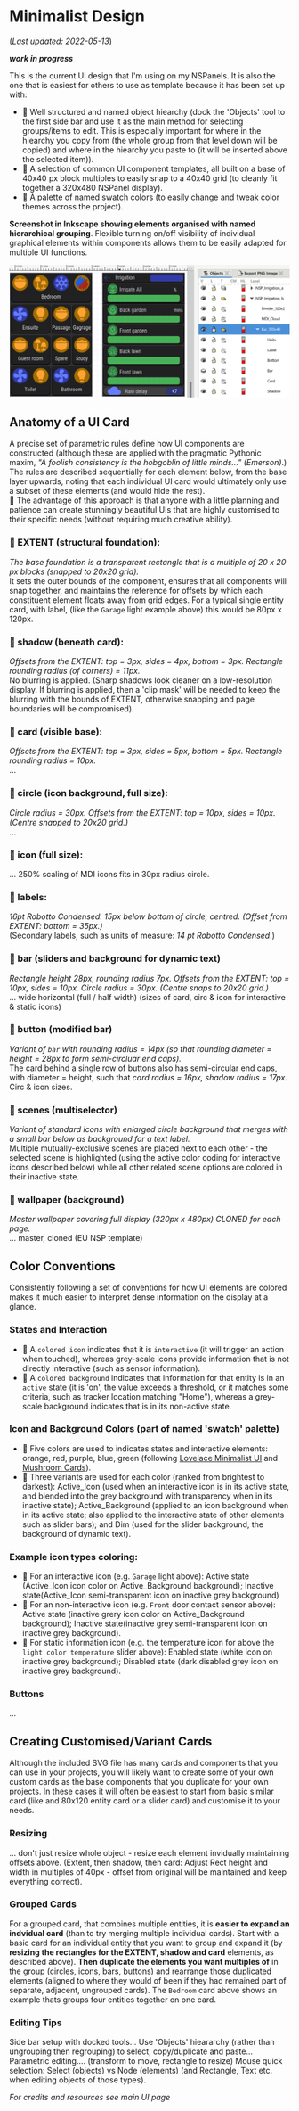 # Minimalist Design
(_Last updated: 2022-05-13_)

**_work in progress_**

This is the current UI design that I'm using on my NSPanels.  It is also the one that is easiest for others to use as template because it has been set up with:
* 🔹 Well structured and named object hiearchy (dock the 'Objects' tool to the first side bar and use it as the main method for selecting groups/items to edit.  This is especially important for where in the hiearchy you copy from (the whole group from that level down will be copied) and where in the hiearchy you paste to (it will be inserted above the selected item)).
* 🔹 A selection of common UI component templates, all built on a base of 40x40 px block multiples to easily snap to a 40x40 grid (to cleanly fit together a 320x480 NSPanel display).
* 🔹 A palette of named swatch colors (to easily change and tweak color themes across the project).


**Screenshot in Inkscape showing elements organised with named hierarchical grouping**.  Flexible turning on/off visibility of individual graphical elements within components allows them to be easily adapted for multiple UI functions.

![Inkscape screenshot of hiearachical organization](/UI_Design/Minimalist/InkScape_Object-Grouping-Hierarchy.png)

## Anatomy of a UI Card
A precise set of parametric rules define how UI components are constructed (although these are applied with the pragmatic Pythonic maxim,   _"A foolish consistency is the hobgoblin of little minds..." (Emerson)_.)  The rules are described sequentially for each element below, from the base layer upwards, noting that each individual UI card would ultimately only use a subset of these elements (and would hide the rest).  
🎉 The advantage of this approach is that anyone with a little planning and patience can create stunningly beautiful UIs that are highly customised to their specific needs (without requiring much creative ability).

### 🔸 EXTENT (structural foundation):
_The base foundation is a transparent rectangle that is a multiple of 20 x 20 px blocks (snapped to 20x20 grid)._  
It sets the outer bounds of the component, ensures that all components will snap together, and maintains the reference for offsets by which each constituent element floats away from grid edges.  For a typical single entity card, with label, (like the `Garage` light example above) this would be 80px x 120px.

### 🔸 shadow (beneath card):
_Offsets from the EXTENT: top = 3px, sides = 4px, bottom = 3px. Rectangle rounding radius (of corners) = 11px._  
No blurring is applied. (Sharp shadows look cleaner on a low-resolution display.  If blurring is applied, then a 'clip mask' will be needed to keep the blurring with the bounds of EXTENT, otherwise snapping and page boundaries will be compromised).

### 🔸 card (visible base):
_Offsets from the EXTENT: top = 3px, sides = 5px, bottom = 5px. Rectangle rounding radius = 10px._  
...

### 🔸 circle (icon background, full size):
_Circle radius = 30px. Offsets from the EXTENT: top = 10px, sides = 10px. (Centre snapped to 20x20 grid.)_  
...

### 🔸 icon (full size):
... 250% scaling of MDI icons fits in 30px radius circle.

### 🔸 labels:
_16pt Robotto Condensed. 15px below bottom of circle, centred. (Offset from EXTENT: bottom = 35px.)_  
(Secondary labels, such as units of measure: _14 pt Robotto Condensed_.)

### 🔸 bar (sliders and background for dynamic text)
_Rectangle height 28px, rounding radius 7px. Offsets from the EXTENT: top = 10px, sides = 10px. Circle radius = 30px. (Centre snaps to 20x20 grid.)_  
... wide horizontal (full / half width)  (sizes of card, circ & icon for interactive & static icons)

### 🔸 button (modified bar)
_Variant of `bar` with rounding radius = 14px (so that rounding diameter = height = 28px to form semi-circluar end caps)._  
The card behind a single row of buttons also has semi-circular end caps, with diameter = height, such that _card radius = 16px, shadow radius = 17px_.
Circ & icon sizes.

### 🔸 scenes (multiselector)
_Variant of standard icons with enlarged circle background that merges with a small bar below as background for a text label._  
Multiple mutually-exclusive scenes are placed next to each other - the selected scene is highlighted (using the active color coding for interactive icons described below) while all other related scene options are colored in their inactive state.

### 🔸 wallpaper (background)
_Master wallpaper covering full display (320px x 480px) CLONED for each page._  
... master, cloned  (EU NSP template)

## Color Conventions
Consistently following a set of conventions for how UI elements are colored makes it much easier to interpret dense information on the display at a glance.

### States and Interaction
* 🔹 A `colored icon` indicates that it is `interactive` (it will trigger an action when touched), whereas grey-scale icons provide information that is not directly interactive (such as sensor information).
* 🔹 A `colored background` indicates that information for that entity is in an `active` state (it is 'on', the value exceeds a threshold, or it matches some criteria, such as tracker location matching "Home"), whereas a grey-scale background indicates that is in its non-active state.

### Icon and Background Colors (part of named 'swatch' palette)
* 🔹 Five colors are used to indicates states and interactive elements: orange, red, purple, blue, green (following [Lovelace Minimalist UI](https://ui-lovelace-minimalist.github.io/UI/) and [Mushroom Cards](https://community.home-assistant.io/t/mushroom-cards-build-a-beautiful-dashboard-easily/388590)).
* 🔹 Three variants are used for each color (ranked from brightest to darkest): Active_Icon (used when an interactive icon is in its active state, and blended into the grey background with transparency when in its inactive state); Active_Background (applied to an icon background when in its active state; also applied to the interactive state of other elements such as slider bars); and Dim (used for the slider background, the background of dynamic text).

### Example icon types coloring:
* 🔹 For an interactive icon (e.g. `Garage` light above): Active state (Active_Icon icon color on Active_Background background); Inactive state(Active_Icon semi-transparent icon on inactive grey background)
* 🔹 For an non-interactive icon (e.g. `Front` door contact sensor above): Active state (inactive grery icon color on Active_Background background); Inactive state(inactive grey semi-transparent icon on inactive grey background).
* 🔹 For static information icon (e.g. the temperature icon for above the `light color temperature` slider above): Enabled state (white icon on inactive grey background); Disabled state (dark disabled grey icon on inactive grey background).

### Buttons
...

## Creating Customised/Variant Cards
Although the included SVG file has many cards and components that you can use in your projects, you will likely want to create some of your own custom cards as the base components that you duplicate for your own projects.  In these cases it will often be easiest to start from basic similar card (like and 80x120 entity card or a slider card) and customise it to your needs. 

### Resizing
... don't just resize whole object - resize each element invidually maintaining offsets above. (Extent, then shadow, then card: Adjust Rect height and width in multiples of 40px - offset from original will be maintained and keep everything correct).

### Grouped Cards
For a grouped card, that combines multiple entities, it is **easier to expand an indvidual card** (than to try merging multiple individual cards).  Start with a basic card for an individual entity that you want to group and expand it (by **resizing the rectangles for the EXTENT, shadow and card** elements, as described above).  **Then duplicate the elements you want multiples of** in the group (circles, icons, bars, buttons) and rearrange those duplicated elements (aligned to where they would of been if they had remained part of separate, adjacent, ungrouped cards).  The `Bedroom` card above shows an example thats groups four entities together on one card.


### Editing Tips
Side bar setup with docked tools...
Use 'Objects' hieararchy (rather than ungrouping then regrouping) to select, copy/duplicate and paste...
Parametric editing.... (transform to move, rectangle to resize)
Mouse quick selection: Select (objects) vs Node (elements) (and Rectangle, Text etc. when editing objects of those types).

_For credits and resources see main UI page_

